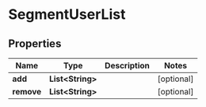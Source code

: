 

# SegmentUserList


## Properties

Name | Type | Description | Notes
------------ | ------------- | ------------- | -------------
**add** | **List&lt;String&gt;** |  |  [optional]
**remove** | **List&lt;String&gt;** |  |  [optional]



